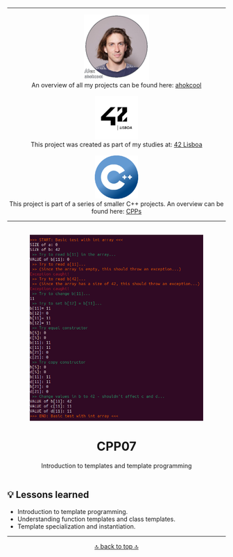 <!-- ahokcool HEADER START-->
---
<a id="top"></a>
<div align="center">
  <a href="https://github.com/ahokcool/ahokcool/blob/main/README.md">
    <img src="../images/alexgit.png" alt="ahokcool" width="150">
  </a><br>
  An overview of all my projects can be found here: <a href="https://github.com/ahokcool/ahokcool/blob/main/README.md" target="_blank">ahokcool</a><br><br>
  <a href="https://www.42lisboa.com">
    <img src="../images/logo42.png" alt="42" width="100">
  </a><br>
  This project was created as part of my studies at: <a href="https://www.42lisboa.com" target="_blank">42 Lisboa</a><br><br>
  <a href="https://github.com/ahokcool/CPPs/blob/main/README.md">
    <img src="../images/CPPlogo.png" alt="CPPs" width="100">
  </a><br>
  This project is part of a series of smaller C++ projects. An overview can be found here: <a href="https://github.com/ahokcool/CPPs/blob/main/README.md" target="_blank">CPPs</a><br>
</div>

---
<!-- ahokcool HEADER END-->
<!-- PROJECT HEADER START -->
<br />
<div align="center">
  <a href="../images/">
    <img src="../images/CPP07.png" alt="project_logo" width="400">
  </a><br>
  <h1 align="center">CPP07</h1>
  Introduction to templates and template programming
</div>
<br>
<!-- PROJECT HEADER END -->

## :bulb: Lessons learned
- Introduction to template programming.
- Understanding function templates and class templates.
- Template specialization and instantiation.

<!-- ahokcool FOOTER-->
---
<p align="center">
  <a href="#top">🔝 back to top 🔝</a>
</p>